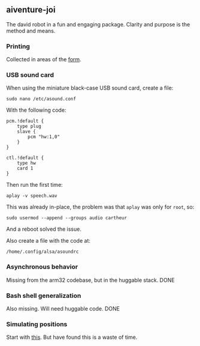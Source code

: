 ## aiventure-joi

The david robot in a fun and engaging package. Clarity and purpose is the method and means.

### Printing

Collected in areas of the [form](/form/README.md).

### USB sound card

When using the miniature black-case USB sound card, create a file:

`sudo nano /etc/asound.conf`

With the following code:
```
pcm.!default {
	type plug
	slave {
		pcm "hw:1,0"
	}
}

ctl.!default {
	type hw
	card 1
}
```
Then run the first time:

`aplay -v speech.wav`

This was already in-place, the problem was that `aplay` was only for `root`, so:

`sudo usermod --append --groups audio cartheur`

And a reboot solved the issue.

Also create a file with the code at:

`/home/.config/alsa/asoundrc`

### Asynchronous behavior

Missing from the arm32 codebase, but in the huggable stack. DONE

### Bash shell generalization

Also missing. Will need huggable code. DONE

### Simulating positions

Start with [this](https://docs.poppy-project.org/en/installation/install-vrep.html). But have found this is a waste of time.